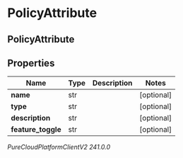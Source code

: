 # PolicyAttribute

## PolicyAttribute

## Properties

|Name | Type | Description | Notes|
|------------ | ------------- | ------------- | -------------|
| **name** | str |  | [optional] |
| **type** | str |  | [optional] |
| **description** | str |  | [optional] |
| **feature_toggle** | str |  | [optional] |



_PureCloudPlatformClientV2 241.0.0_
